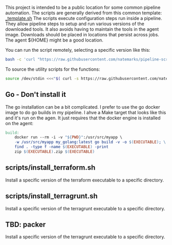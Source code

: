This project is intended to be a public location for some common pipeline automation. The scripts are generally derived from this common template: [_template.sh](https://gist.github.com/natemarks/aebb7e84010d4bc37270d554106cb38b) The scripts execute configuration steps run inside a pipeline.  They allow pipeline steps to setup and run various versions of the downloaded tools. It also avoids having to maintain the tools in the agent image. Downloads should be placed in locations that persist across jobs.  The agent ${HOME} might be a good location.

You can run the script remotely, selecting a specific version like this:
```bash
bash -c 'curl "https://raw.githubusercontent.com/natemarks/pipeline-scripts/v0.0.37/scripts/install_terraform.sh" | bash -s --  -d build/terraform -r 1.0.4'
```
To source the utility scripts for the functions:
```bash
source /dev/stdin <<<"$( curl -s https://raw.githubusercontent.com/natemarks/pipeline-scripts/${PS_VER}/scripts/utility.sh )"
```
## Go  - Don't install it
The go installation can be a bit complicated.  I prefer to use the go docker image to do go builds in my pipeline.  I ahve a Make target that looks like this and it's run on the agen. It just requires that the docker engine is installed on the agent:

```makefile
build:
	docker run --rm -i -v "${PWD}":/usr/src/myapp \
	-w /usr/src/myapp my_golang:latest go build -v -o $(EXECUTABLE); \
	find . -type f -name $(EXECUTABLE) -print
	zip $(EXECUTABLE).zip $(EXECUTABLE)
```

## scripts/install_terraform.sh
Install a specific version of the terraform executable to a specific directory.


## scripts/install_terragrunt.sh
Install a specific version of the terragrunt executable to a specific directory. 


## TBD: packer
Install a specific version of the terragrunt executable to a specific directory. 

